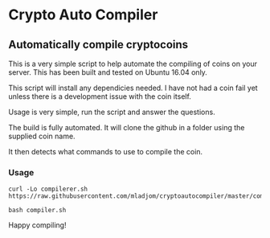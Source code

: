 Crypto Auto Compiler
================

## Automatically compile cryptocoins

This is a very simple script to help automate the compiling of coins on your server. This has been built and tested on Ubuntu 16.04 only.

This script will install any dependicies needed. I have not had a coin fail yet unless there is a development issue with the coin itself.

Usage is very simple, run the script and answer the questions.

The build is fully automated. It will clone the github in a folder using the supplied coin name.

It then detects what commands to use to compile the coin. 

### Usage

    curl -Lo compilerer.sh https://raw.githubusercontent.com/mladjom/cryptoautocompiler/master/compilerer.sh

    bash compiler.sh

Happy compiling!
